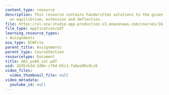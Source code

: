 ```yaml
---
content_type: resource
description: This resource contains handwritten solutions to the given problem set
  on equilibrium, extension and deflection.
file: https://ol-ocw-studio-app-production.s3.amazonaws.com/courses/16-01-unified-engineering-i-ii-iii-iv-fall-2005-spring-2006/2b95cb342d0ec74d65c1fa6ea96c8cc6_m01_ps06_sol.pdf
file_type: application/pdf
learning_resource_types:
- Assignments
ocw_type: OCWFile
parent_title: Assignments
parent_type: CourseSection
resourcetype: Document
title: m01_ps06_sol.pdf
uid: 2b95cb34-2d0e-c74d-65c1-fa6ea96c8cc6
video_files:
  video_thumbnail_file: null
video_metadata:
  youtube_id: null
---
```

